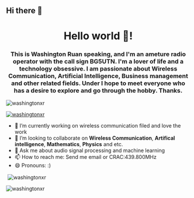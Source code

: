 ## Hi there 👋

<!--
**washingtonxr/washingtonxr** is a ✨ _special_ ✨ repository because its `README.md` (this file) appears on your GitHub profile.

Here are some ideas to get you started:

- 🔭 I’m currently working on ...
- 🌱 I’m currently learning ...
- 👯 I’m looking to collaborate on ...
- 🤔 I’m looking for help with ...
- 💬 Ask me about ...
- 📫 How to reach me: ...
- 😄 Pronouns: ...
- ⚡ Fun fact: ...
-->
<h1 align="center">Hello world 👋!</h1>
<h3 align="center">This is Washington Ruan speaking, and I'm an ameture radio operator with the call sign BG5UTN. I'm a lover of life and a technology obsessive. I am passionate about Wireless Communication, Artificial Intelligence, Business management and other related fields. Under I hope to meet everyone who has a desire to explore and go through the hobby. Thanks.</h3>

<p align="left"> <img src="https://komarev.com/ghpvc/?username=washingtonxr&label=Profile%20views&color=0e75b6&style=flat" alt="washingtonxr" /> </p>

<p align="left"> <a href="https://github.com/ryo-ma/github-profile-trophy"><img src="https://github-profile-trophy.vercel.app/?username=washingtonxr" alt="washingtonxr" /></a> </p>

- 🔭 I’m currently working on wireless communication filed and love the work
- 👯 I’m looking to collaborate on **Wireless Communication**, **Artifical intelligence**, **Mathematics**, **Physics** and etc.
- 💬 Ask me about audio signal processing and machine learning
- 📫 How to reach me: Send me email or CRAC:439.800MHz
- 😄 Pronouns: :)

<p>&nbsp;<img align="center" src="https://github-readme-stats.vercel.app/api?username=washingtonxr&show_icons=true&locale=en" alt="washingtonxr" /></p>

<p><img align="center" src="https://github-readme-streak-stats.herokuapp.com/?user=washingtonxr&" alt="washingtonxr" /></p>
